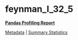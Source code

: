 # feynman_I_32_5

[**Pandas Profiling Report**](https://epistasislab.github.io/pmlb/profile/feynman_I_32_5.html)

[Metadata](metadata.yaml) | [Summary Statistics](summary_stats.tsv)

